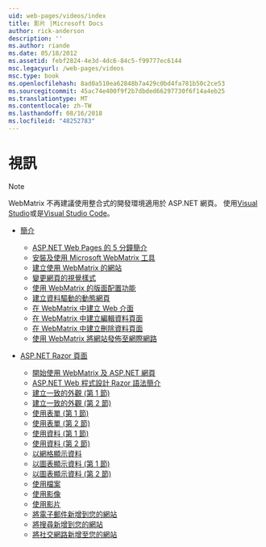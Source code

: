 ```yaml
---
uid: web-pages/videos/index
title: 影片 |Microsoft Docs
author: rick-anderson
description: ''
ms.author: riande
ms.date: 05/18/2012
ms.assetid: febf2824-4e3d-4dc6-84c5-f99777ec6144
msc.legacyurl: /web-pages/videos
msc.type: book
ms.openlocfilehash: 8ad0a510ea62848b7a429c0bd4fa781b50c2ce53
ms.sourcegitcommit: 45ac74e400f9f2b7dbded66297730f6f14a4eb25
ms.translationtype: MT
ms.contentlocale: zh-TW
ms.lasthandoff: 08/16/2018
ms.locfileid: "48252783"
---
```

<a name="videos"></a>視訊
====================

> [!NOTE] 
> WebMatrix 不再建議使用整合式的開發環境適用於 ASP.NET 網頁。 使用[Visual Studio](xref:aspnet/web-pages/overview/getting-started/program-asp-net-web-pages-in-visual-studio)或是[Visual Studio Code](https://code.visualstudio.com/)。

- [簡介](introduction/index.md)

    - [ASP.NET Web Pages 的 5 分鐘簡介](introduction/5-minute-introduction-to-aspnet-web-pages.md)
    - [安裝及使用 Microsoft WebMatrix 工具](introduction/install-and-use-the-microsoft-webmatrix-tool.md)
    - [建立使用 WebMatrix 的網站](introduction/create-a-website-using-webmatrix.md)
    - [變更網頁的視覺樣式](introduction/change-the-visual-style-of-a-web-page.md)
    - [使用 WebMatrix 的版面配置功能](introduction/use-the-layout-features-in-webmatrix.md)
    - [建立資料驅動的動態網頁](introduction/create-a-data-driven-dynamic-web-page.md)
    - [在 WebMatrix 中建立 Web 介面](introduction/create-a-web-interface-in-webmatrix.md)
    - [在 WebMatrix 中建立編輯資料頁面](introduction/create-an-edit-data-page-in-webmatrix.md)
    - [在 WebMatrix 中建立刪除資料頁面](introduction/create-a-delete-data-page-in-webmatrix.md)
    - [使用 WebMatrix 將網站發佈至網際網路](introduction/publish-a-website-to-the-internet-using-webmatrix.md)
- [ASP.NET Razor 頁面](aspnet-razor-pages/index.md)

    - [開始使用 WebMatrix 及 ASP.NET 網頁](aspnet-razor-pages/getting-started-with-webmatrix-and-aspnet-web-pages.md)
    - [ASP.NET Web 程式設計 Razor 語法簡介](aspnet-razor-pages/introduction-to-aspnet-web-programming-using-the-razor-syntax.md)
    - [建立一致的外觀 (第 1 節)](aspnet-razor-pages/creating-a-consistent-look-part-1.md)
    - [建立一致的外觀 (第 2 節)](aspnet-razor-pages/creating-a-consistent-look-part-2.md)
    - [使用表單 (第 1 節)](aspnet-razor-pages/working-with-forms-part-1.md)
    - [使用表單 (第 2 節)](aspnet-razor-pages/working-with-forms-part-2.md)
    - [使用資料 (第 1 節)](aspnet-razor-pages/working-with-data-part-1.md)
    - [使用資料 (第 2 節)](aspnet-razor-pages/working-with-data-part-2.md)
    - [以網格顯示資料](aspnet-razor-pages/displaying-data-in-a-grid.md)
    - [以圖表顯示資料 (第 1 節)](aspnet-razor-pages/displaying-data-in-a-chart-part-1.md)
    - [以圖表顯示資料 (第 2 節)](aspnet-razor-pages/displaying-data-in-a-chart-part-2.md)
    - [使用檔案](aspnet-razor-pages/working-with-files.md)
    - [使用影像](aspnet-razor-pages/working-with-images.md)
    - [使用影片](aspnet-razor-pages/working-with-video.md)
    - [將電子郵件新增到您的網站](aspnet-razor-pages/adding-email-to-your-web-site.md)
    - [將搜尋新增到您的網站](aspnet-razor-pages/adding-search-to-your-web-site.md)
    - [將社交網路新增至您的網站](aspnet-razor-pages/adding-social-networking-to-your-website.md)
